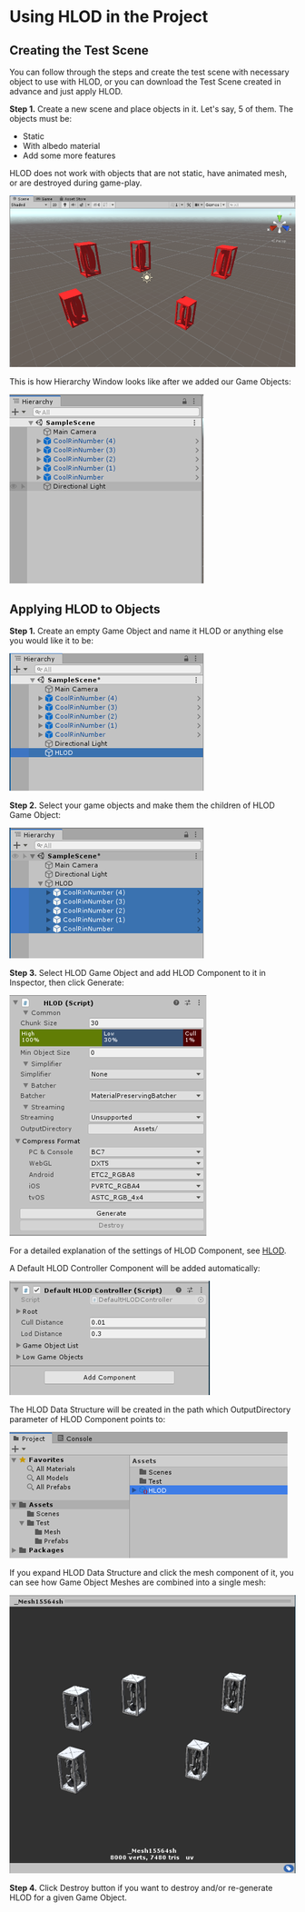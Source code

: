 # Using HLOD in the Project

## Creating the Test Scene

You can follow through the steps and create the test scene with necessary object to use with HLOD, or you can download the Test Scene created in advance and just apply HLOD.

**Step 1.** Create a new scene and place objects in it. Let's say, 5 of them. The objects must be:
-   Static
-   With albedo material
-   Add some more features

HLOD does not work with objects that are not static, have animated mesh, or are destroyed during game-play.

![](./media/image14.png)

This is how Hierarchy Window looks like after we added our Game Objects:

![](./media/image6.png)

## Applying HLOD to Objects

**Step 1.** Create an empty Game Object and name it HLOD or anything else you would like it to be:

![](./media/image3.png)

**Step 2.** Select your game objects and make them the children of HLOD Game Object:

![](./media/image9.png)

**Step 3.** Select HLOD Game Object and add HLOD Component to it in Inspector, then click Generate:

![](./media/image1.png)

For a detailed explanation of the settings of HLOD Component, see [HLOD](hlod.md).

A Default HLOD Controller Component will be added automatically:

![](./media/image20.png)

The HLOD Data Structure will be created in the path which OutputDirectory parameter of HLOD Component points to:

![](./media/image12.png)

If you expand HLOD Data Structure and click the mesh component of it, you can see how Game Object Meshes are combined into a single mesh:

![](./media/image13.png)

**Step 4.** Click Destroy button if you want to destroy and/or re-generate HLOD for a given Game Object.